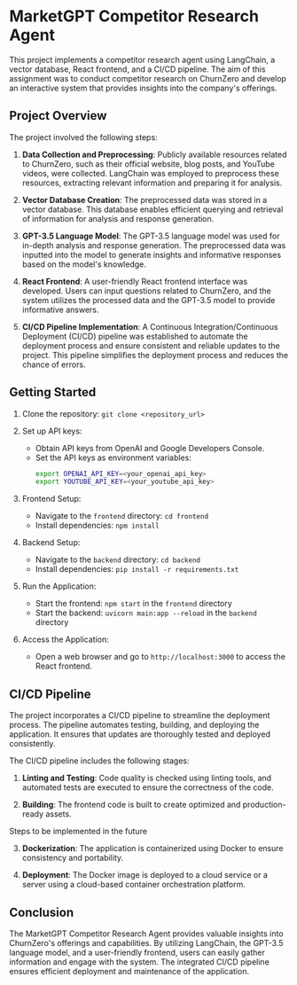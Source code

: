 # MarketGPT Competitor Research Agent

This project implements a competitor research agent using LangChain, a vector database, React frontend, and a CI/CD pipeline. The aim of this assignment was to conduct competitor research on ChurnZero and develop an interactive system that provides insights into the company's offerings.

## Project Overview

The project involved the following steps:

1. **Data Collection and Preprocessing**: Publicly available resources related to ChurnZero, such as their official website, blog posts, and YouTube videos, were collected. LangChain was employed to preprocess these resources, extracting relevant information and preparing it for analysis.

2. **Vector Database Creation**: The preprocessed data was stored in a vector database. This database enables efficient querying and retrieval of information for analysis and response generation.

3. **GPT-3.5 Language Model**: The GPT-3.5 language model was used for in-depth analysis and response generation. The preprocessed data was inputted into the model to generate insights and informative responses based on the model's knowledge.

4. **React Frontend**: A user-friendly React frontend interface was developed. Users can input questions related to ChurnZero, and the system utilizes the processed data and the GPT-3.5 model to provide informative answers.

5. **CI/CD Pipeline Implementation**: A Continuous Integration/Continuous Deployment (CI/CD) pipeline was established to automate the deployment process and ensure consistent and reliable updates to the project. This pipeline simplifies the deployment process and reduces the chance of errors.

## Getting Started

1. Clone the repository: `git clone <repository_url>`

2. Set up API keys:
   - Obtain API keys from OpenAI and Google Developers Console.
   - Set the API keys as environment variables:
     ```bash
     export OPENAI_API_KEY=<your_openai_api_key>
     export YOUTUBE_API_KEY=<your_youtube_api_key>
     ```

3. Frontend Setup:
   - Navigate to the `frontend` directory: `cd frontend`
   - Install dependencies: `npm install`

4. Backend Setup:
   - Navigate to the `backend` directory: `cd backend`
   - Install dependencies: `pip install -r requirements.txt`

5. Run the Application:
   - Start the frontend: `npm start` in the `frontend` directory
   - Start the backend: `uvicorn main:app --reload` in the `backend` directory

6. Access the Application:
   - Open a web browser and go to `http://localhost:3000` to access the React frontend.

## CI/CD Pipeline

The project incorporates a CI/CD pipeline to streamline the deployment process. The pipeline automates testing, building, and deploying the application. It ensures that updates are thoroughly tested and deployed consistently.

The CI/CD pipeline includes the following stages:

1. **Linting and Testing**: Code quality is checked using linting tools, and automated tests are executed to ensure the correctness of the code.

2. **Building**: The frontend code is built to create optimized and production-ready assets.

Steps to be implemented in the future

3. **Dockerization**: The application is containerized using Docker to ensure consistency and portability.

4. **Deployment**: The Docker image is deployed to a cloud service or a server using a cloud-based container orchestration platform.

## Conclusion

The MarketGPT Competitor Research Agent provides valuable insights into ChurnZero's offerings and capabilities. By utilizing LangChain, the GPT-3.5 language model, and a user-friendly frontend, users can easily gather information and engage with the system. The integrated CI/CD pipeline ensures efficient deployment and maintenance of the application.
